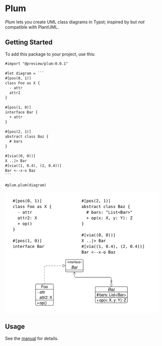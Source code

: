 # Plum

_Plum_ lets you create UML class diagrams in Typst; inspired by but _not_ compatible with PlantUML.

## Getting Started

To add this package to your project, use this:

````typ
#import "@preview/plum:0.0.1"

#let diagram = ```
#[pos(0, 1)]
class Foo as X {
  - attr
  attr2
}

#[pos(1, 0)]
interface Bar {
  + attr
}

#[pos(2, 1)]
abstract class Baz {
  # bars
}

#[via((0, 0))]
X ..|> Bar
#[via((1, 0.4), (2, 0.4))]
Bar <--x-o Baz
```

#plum.plum(diagram)
````

![Example](./thumbnail.png)

## Usage

See the [manual](docs/manual.pdf) for details.
